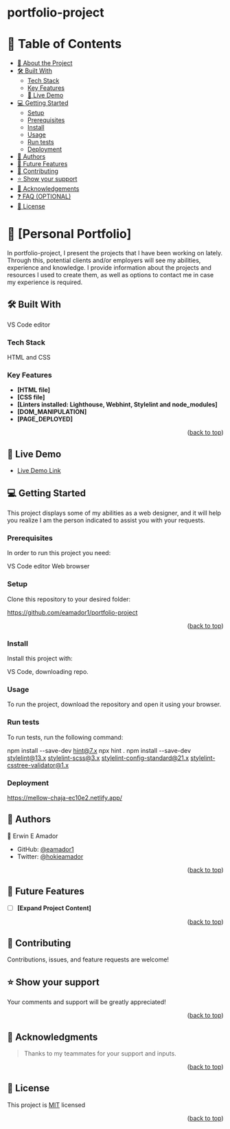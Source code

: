<a name="readme-top"></a>
# portfolio-project
# 📗 Table of Contents

- [📖 About the Project](#about-project)
- [🛠 Built With](#built-with)
  - [Tech Stack](#tech-stack)
  - [Key Features](#key-features)
  - [🚀 Live Demo](#live-demo)
- [💻 Getting Started](#getting-started)
  - [Setup](#setup)
  - [Prerequisites](#prerequisites)
  - [Install](#install)
  - [Usage](#usage)
  - [Run tests](#run-tests)
  - [Deployment](#triangular_flag_on_post-deployment)
- [👥 Authors](#authors)
- [🔭 Future Features](#future-features)
- [🤝 Contributing](#contributing)
- [⭐️ Show your support](#support)
- [🙏 Acknowledgements](#acknowledgements)
- [❓ FAQ (OPTIONAL)](#faq)
- [📝 License](#license)


# 📖 [Personal Portfolio] <a name="about-project"></a>

In portfolio-project, I present the projects that I have been working on lately. Through this, potential clients and/or employers will see my abilities, experience and knowledge. I provide information about the projects and resources I used to create them, as well as options to contact me in case my experience is required.

## 🛠 Built With <a name="built-with"></a>

VS Code editor

### Tech Stack <a name="tech-stack"></a>

HTML and CSS

### Key Features <a name="key-features"></a>

- **[HTML file]**
- **[CSS file]**
- **[Linters installed: Lighthouse, Webhint, Stylelint and node_modules]**
- **[DOM_MANIPULATION]**
- **[PAGE_DEPLOYED]**

<p align="right">(<a href="#readme-top">back to top</a>)</p>

## 🚀 Live Demo <a name="live-demo"></a>

- [Live Demo Link](https://mellow-chaja-ec10e2.netlify.app/)


## 💻 Getting Started <a name="getting-started"></a>

This project displays some of my abilities as a web designer, and it will help you realize I am the person indicated to assist you with your requests.

### Prerequisites

In order to run this project you need:

VS Code editor
Web browser

### Setup

Clone this repository to your desired folder:

https://github.com/eamador1/portfolio-project

<p align="right">(<a href="#readme-top">back to top</a>)</p>

### Install

Install this project with:

VS Code, downloading repo.

### Usage

To run the project, download the repository and open it using your browser.

### Run tests

To run tests, run the following command:

npm install --save-dev hint@7.x
npx hint .
npm install --save-dev stylelint@13.x stylelint-scss@3.x stylelint-config-standard@21.x stylelint-csstree-validator@1.x

### Deployment

https://mellow-chaja-ec10e2.netlify.app/

## 👥 Authors <a name="authors"></a>

👤 Erwin E Amador

- GitHub: [@eamador1](https://github.com/eamador1)
- Twitter: [@hokieamador](https://twitter.com/hokieamador)

<p align="right">(<a href="#readme-top">back to top</a>)</p>

## 🔭 Future Features <a name="future-features"></a>

- [ ] **[Expand Project Content]**

<p align="right">(<a href="#readme-top">back to top</a>)</p>

## 🤝 Contributing <a name="contributing"></a>

Contributions, issues, and feature requests are welcome!

## ⭐️ Show your support <a name="support"></a>

Your comments and support will be greatly appreciated!

<p align="right">(<a href="#readme-top">back to top</a>)</p>

## 🙏 Acknowledgments <a name="acknowledgements"></a>

> Thanks to my teammates for your support and inputs.

<p align="right">(<a href="#readme-top">back to top</a>)</p>

## 📝 License <a name="license"></a>

This project is [MIT](./LICENSE) licensed

<p align="right">(<a href="#readme-top">back to top</a>)</p>
